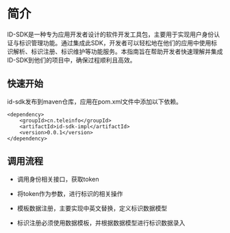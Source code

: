 # 简介

ID-SDK是一种专为应用开发者设计的软件开发工具包，主要用于实现用户身份认证与标识管理功能。通过集成此SDK，开发者可以轻松地在他们的应用中使用标识解析、标识注册、标识维护等功能服务。本指南旨在帮助开发者快速理解并集成ID-SDK到他们的项目中，确保过程顺利且高效。


## 快速开始

id-sdk发布到maven仓库，应用在pom.xml文件中添加以下依赖。

```pom
<dependency>
    <groupId>cn.teleinfo</groupId>
    <artifactId>id-sdk-impl</artifactId>
    <version>0.0.1</version>
</dependency>
```

## 调用流程

*   调用身份相关接口，获取token
    
*   将token作为参数，进行标识的相关操作
    
*   模板数据注册，主要实现中英文替换，定义标识数据模型
    
*   标识注册必须使用数据模板，并根据数据模型进行标识数据录入

